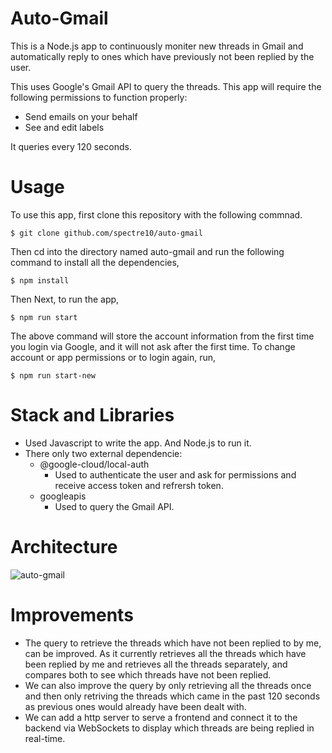# Auto-Gmail

This is a Node.js app to continuously moniter new threads in Gmail and automatically reply to ones which have previously not been replied by the user.

This uses Google's Gmail API to query the threads.
This app will require the following permissions to function properly:
- Send emails on your behalf
- See and edit labels

It queries every 120 seconds.

# Usage

To use this app, first clone this repository with the following commnad.

```
$ git clone github.com/spectre10/auto-gmail
```
Then cd into the directory named auto-gmail and run the following command to install all the dependencies,
```
$ npm install
```
Then 
Next, to run the app,
```
$ npm run start
```
The above command will store the account information from the first time you login via Google, and it will not ask after the first time.
To change account or app permissions or to login again, run,
```
$ npm run start-new
```
# Stack and Libraries
- Used Javascript to write the app. And Node.js to run it.
- There only two external dependencie:
  - @google-cloud/local-auth
    - Used to authenticate the user and ask for permissions and receive access token and refrersh token.
  - googleapis
    - Used to query the Gmail API.
# Architecture
![auto-gmail](https://github.com/spectre10/auto-gmail/assets/72698233/b2547fce-9bd3-4ba6-8865-c7b682b0aad0)


# Improvements
- The query to retrieve the threads which have not been replied to by me, can be improved.
  As it currently retrieves all the threads which have been replied by me and retrieves all the threads separately, and compares both to see which threads have not been replied.
- We can also improve the query by only retrieving all the threads once and then only retriving the threads which came in the past 120 seconds as previous ones would already have been dealt with.
- We can add a http server to serve a frontend and connect it to the backend via WebSockets to display which threads are being replied in real-time.

